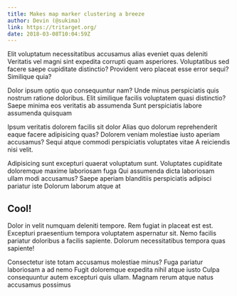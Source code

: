 ```yaml
---
title: Makes map marker clustering a breeze
author: Devin (@sukima)
link: https://tritarget.org/
date: 2018-03-08T10:04:59Z
---
```

Elit voluptatum necessitatibus accusamus alias eveniet quas deleniti Veritatis
vel magni sint expedita corrupti quam asperiores. Voluptatibus sed facere saepe
cupiditate distinctio? Provident vero placeat esse error sequi? Similique quia?

Dolor ipsum optio quo consequuntur nam? Unde minus perspiciatis quis nostrum
ratione doloribus. Elit similique facilis voluptatem quasi distinctio? Saepe
minima eos veritatis ab assumenda Sunt perspiciatis labore assumenda quisquam

Ipsum veritatis dolorem facilis sit dolor Alias quo dolorum reprehenderit eaque
facere adipisicing quas? Dolorem veniam molestiae iusto aperiam accusamus?
Sequi atque commodi perspiciatis voluptates vitae A reiciendis nisi velit.

Adipisicing sunt excepturi quaerat voluptatum sunt. Voluptates cupiditate
doloremque maxime laboriosam fuga Qui assumenda dicta laboriosam ullam modi
accusamus? Saepe aperiam blanditiis perspiciatis adipisci pariatur iste Dolorum
laborum atque at

## Cool!

Dolor in velit numquam deleniti tempore. Rem fugiat in placeat est est.
Excepturi praesentium tempora voluptatem aspernatur sit. Nemo facilis pariatur
doloribus a facilis sapiente. Dolorum necessitatibus tempora quas sapiente!

Consectetur iste totam accusamus molestiae minus? Fuga pariatur laboriosam a ad
nemo Fugit doloremque expedita nihil atque iusto Culpa consequuntur autem
excepturi quis ullam. Magnam rerum atque natus accusamus possimus
